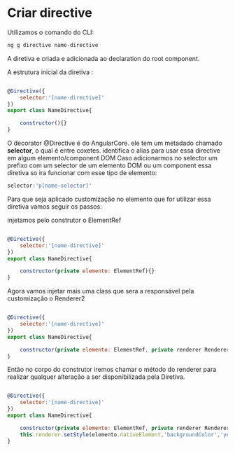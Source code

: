 # Criar directive

Utilizamos o comando do CLI:
~~~ bash
ng g directive name-directive
~~~

A diretiva e criada e adicionada ao declaration do root component.

A estrutura inicial da diretiva :

~~~ javascript

@Directive({
    selector:'[name-directive]'
})
export class NameDirective{

    constructor(){}
}
~~~

O decorator @Directive é do AngularCore.
ele tem um metadado chamado **selector**, o qual é entre coxetes.
identifica o alias para usar essa directive em algum elemento/component DOM
Caso adicionarmos no selector um prefixo com um selector de um elemento DOM ou um component
essa diretiva so ira funcionar com esse tipo de elemento:

~~~ javascript
selector:'p[name-selector]'
~~~



Para que seja aplicado customização no elemento que for utilizar essa diretiva vamos seguir os 
passos:

injetamos pelo construtor o ElementRef

~~~ javascript

@Directive({
    selector:'[name-directive]'
})
export class NameDirective{

    constructor(private elemento: ElementRef){}
}
~~~

Agora vamos injetar mais uma class que sera a responsável pela customização
o Renderer2

~~~ javascript

@Directive({
    selector:'[name-directive]'
})
export class NameDirective{

    constructor(private elemento: ElementRef, private renderer Renderer2){}
}
~~~

Então no corpo do construtor iremos chamar o método do renderer para realizar 
qualquer alteração a ser disponibilizada pela Diretiva.


~~~ javascript

@Directive({
    selector:'[name-directive]'
})
export class NameDirective{

    constructor(private elemento: ElementRef, private renderer Renderer2){}
    this.renderer.setStyle(elemento.nativeElement,'backgroundColor','yellow');
}
~~~